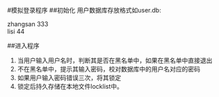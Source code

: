 #模拟登录程序
##初始化
用户数据库存放格式如user.db:

zhangsan 333<br />
lisi 44


##进入程序
1. 当用户输入用户名时，判断其是否在黑名单中，如果在黑名单中直接退出<br />
2. 不在黑名单中，提示其输入密码，校对数据库中的用户名对应的密码<br />
3. 如果用户输入密码错误三次，将其锁定<br />
4. 锁定后持久存储在本地文件locklist中。

